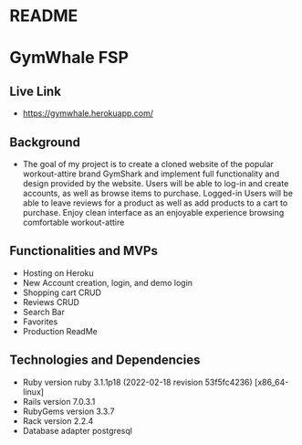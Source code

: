 # README
# GymWhale FSP

## Live Link 
- https://gymwhale.herokuapp.com/

## Background
- The goal of my project is to create a cloned website of the popular workout-attire brand GymShark and implement full functionality and design provided by the website. Users will be able to log-in and create accounts, as well as browse items to purchase. Logged-in Users will be able to leave reviews for a product as well as add products to a cart to purchase. Enjoy clean interface as an enjoyable experience browsing comfortable workout-attire

## Functionalities and MVPs
- Hosting on Heroku
- New Account creation, login, and demo login
- Shopping cart CRUD
- Reviews CRUD
- Search Bar
- Favorites
- Production ReadMe

## Technologies and Dependencies 
- Ruby version              ruby 3.1.1p18 (2022-02-18 revision 53f5fc4236) [x86_64-linux]
- Rails version             7.0.3.1
- RubyGems version          3.3.7
- Rack version              2.2.4
- Database adapter          postgresql

#



